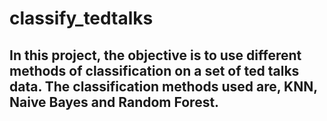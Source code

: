 # classify_tedtalks

## In this project, the objective is to use different methods of classification on a set of ted talks data. The classification methods used are, KNN, Naive Bayes and Random Forest.

